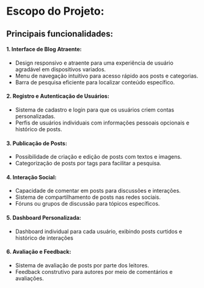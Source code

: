 # Escopo do Projeto:
## Principais funcionalidades:

#### 1. Interface de Blog Atraente:

- Design responsivo e atraente para uma experiência de usuário agradável em dispositivos variados.
- Menu de navegação intuitivo para acesso rápido aos posts e categorias.
- Barra de pesquisa eficiente para localizar conteúdo específico.
  
#### 2. Registro e Autenticação de Usuários:

- Sistema de cadastro e login para que os usuários criem contas personalizadas.
- Perfis de usuários individuais com informações pessoais opcionais e histórico de posts.

#### 3. Publicação de Posts:

- Possibilidade de criação e edição de posts com textos e imagens.
- Categorização de posts por tags para facilitar a pesquisa.

#### 4. Interação Social:

- Capacidade de comentar em posts para discussões e interações.
- Sistema de compartilhamento de posts nas redes sociais.
- Fóruns ou grupos de discussão para tópicos específicos.

#### 5. Dashboard Personalizada:

- Dashboard individual para cada usuário, exibindo posts curtidos e histórico de interações
  
#### 6. Avaliação e Feedback:

- Sistema de avaliação de posts por parte dos leitores.
- Feedback construtivo para autores por meio de comentários e avaliações.

